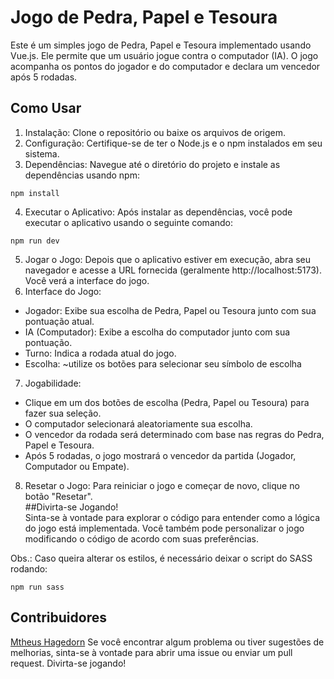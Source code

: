 # Jogo de Pedra, Papel e Tesoura  
Este é um simples jogo de Pedra, Papel e Tesoura implementado usando Vue.js. Ele permite que um usuário jogue contra o computador (IA). O jogo acompanha os pontos do jogador e do computador e declara um vencedor após 5 rodadas.

## Como Usar  
1. Instalação: Clone o repositório ou baixe os arquivos de origem.  
2. Configuração: Certifique-se de ter o Node.js e o npm instalados em seu sistema.  
3. Dependências: Navegue até o diretório do projeto e instale as dependências usando npm:  
  
``
npm install
``
  
4. Executar o Aplicativo: Após instalar as dependências, você pode executar o aplicativo usando o seguinte comando:  
  
``
npm run dev
``
  
5. Jogar o Jogo: Depois que o aplicativo estiver em execução, abra seu navegador e acesse a URL fornecida (geralmente http://localhost:5173). Você verá a interface do jogo.  
6. Interface do Jogo:  
- Jogador: Exibe sua escolha de Pedra, Papel ou Tesoura junto com sua pontuação atual.  
- IA (Computador): Exibe a escolha do computador junto com sua pontuação.  
- Turno: Indica a rodada atual do jogo.  
- Escolha: ~utilize os botões para selecionar seu símbolo de escolha
7. Jogabilidade:  
- Clique em um dos botões de escolha (Pedra, Papel ou Tesoura) para fazer sua seleção.  
- O computador selecionará aleatoriamente sua escolha.  
- O vencedor da rodada será determinado com base nas regras do Pedra, Papel e Tesoura.  
- Após 5 rodadas, o jogo mostrará o vencedor da partida (Jogador, Computador ou Empate).  
8. Resetar o Jogo: Para reiniciar o jogo e começar de novo, clique no botão "Resetar".  
##Divirta-se Jogando!  
Sinta-se à vontade para explorar o código para entender como a lógica do jogo está implementada. Você também pode personalizar o jogo modificando o código de acordo com suas preferências.  
  
Obs.: Caso queira alterar os estilos, é necessário deixar o script do SASS rodando:
  
``
npm run sass
``
  
## Contribuidores  
[Mtheus Hagedorn]([url](https://github.com/matheushagedorn)) 
Se você encontrar algum problema ou tiver sugestões de melhorias, sinta-se à vontade para abrir uma issue ou enviar um pull request. Divirta-se jogando!  
